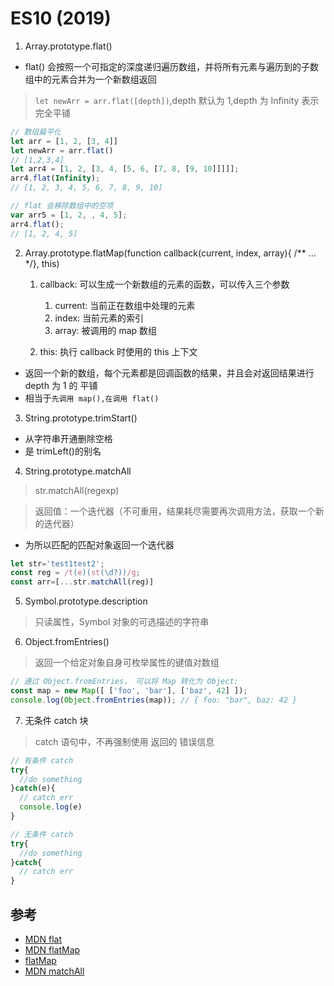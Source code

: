 # ES10 (2019)

1. Array.prototype.flat()

* flat() 会按照一个可指定的深度递归遍历数组，并将所有元素与遍历到的子数组中的元素合并为一个新数组返回

> `let newArr = arr.flat([depth])`,depth 默认为 1,depth 为 Infinity 表示完全平铺

```js
// 数组扁平化
let arr = [1, 2, [3, 4]]
let newArr = arr.flat()
// [1,2,3,4]
let arr4 = [1, 2, [3, 4, [5, 6, [7, 8, [9, 10]]]]];
arr4.flat(Infinity);
// [1, 2, 3, 4, 5, 6, 7, 8, 9, 10]

// flat 会移除数组中的空项
var arr5 = [1, 2, , 4, 5];
arr4.flat();
// [1, 2, 4, 5]
```

2. Array.prototype.flatMap(function callback(current, index, array){ /** ... */}, this)

   1. callback: 可以生成一个新数组的元素的函数，可以传入三个参数

      1. current: 当前正在数组中处理的元素
      2. index: 当前元素的索引
      3. array: 被调用的 map 数组

   2. this: 执行 callback 时使用的 this 上下文

* 返回一个新的数组，每个元素都是回调函数的结果，并且会对返回结果进行 depth 为 1 的 平铺
* 相当于`先调用 map(),在调用 flat()`

3. String.prototype.trimStart()

* 从字符串开通删除空格
* 是 trimLeft()的别名

4. String.prototype.matchAll

> str.matchAll(regexp)

> 返回值：一个迭代器（不可重用，结果耗尽需要再次调用方法，获取一个新的迭代器）

* 为所以匹配的匹配对象返回一个迭代器

```js
let str='test1test2';
const reg = /t(e)(st(\d?))/g;
const arr=[...str.matchAll(reg)]
```

5. Symbol.prototype.description

> 只读属性，Symbol 对象的可选描述的字符串

6. Object.fromEntries()

> 返回一个给定对象自身可枚举属性的键值对数组

```js
// 通过 Object.fromEntries， 可以将 Map 转化为 Object:
const map = new Map([ ['foo', 'bar'], ['baz', 42] ]);
console.log(Object.fromEntries(map)); // { foo: "bar", baz: 42 }
```

7. 无条件 catch 块

> catch 语句中，不再强制使用 返回的 错误信息

```js
// 有条件 catch
try{
  //do something
}catch(e){
  // catch err
  console.log(e)
}

// 无条件 catch
try{
  //do something
}catch{
  // catch err
}
```



## 参考

* [MDN flat](https://developer.mozilla.org/zh-CN/docs/Web/JavaScript/Reference/Global_Objects/Array/flat)
* [MDN flatMap](https://developer.mozilla.org/zh-CN/docs/Web/JavaScript/Reference/Global_Objects/Array/flatMap)
* [flatMap](https://blog.csdn.net/weixin_43487782/article/details/114633826)
* [MDN matchAll](https://developer.mozilla.org/zh-CN/docs/Web/JavaScript/Reference/Global_Objects/String/matchAll)
